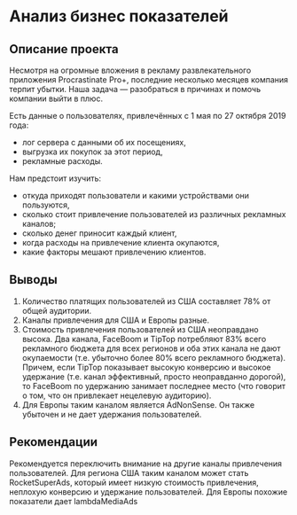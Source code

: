 # Анализ бизнес показателей
## Описание проекта

Несмотря на огромные вложения в рекламу развлекательного приложения Procrastinate Pro+, последние несколько месяцев компания терпит убытки. Наша задача — разобраться в причинах и помочь компании выйти в плюс.

Есть данные о пользователях, привлечённых с 1 мая по 27 октября 2019 года:
- лог сервера с данными об их посещениях,
- выгрузка их покупок за этот период,
- рекламные расходы.

Нам предстоит изучить:
- откуда приходят пользователи и какими устройствами они пользуются,
- сколько стоит привлечение пользователей из различных рекламных каналов;
- сколько денег приносит каждый клиент,
- когда расходы на привлечение клиента окупаются,
- какие факторы мешают привлечению клиентов.

## Выводы

1. Количество платящих пользователей из США составляет 78% от общей аудитории.
2. Каналы привлечения для США и Европы разные.
3. Стоимость привлечения пользователей из США неоправдано высока. Два канала, FaceBoom и TipTop потребляют 83% всего рекламного бюджета для всех регионов и оба этих канала не дают окупаемости (т.е. убыточно более 80% всего рекламного бюджета). Причем, если TipTop показывает высокую конверсию и высокое удержание (т.е. канал эффективный, просто неоправданно дорогой), то FaceBoom по удержанию занимает последнее место (что говорит о том, что он привлекает нецелевую аудиторию).
4. Для Европы таким каналом является AdNonSense. Он также убыточен и не дает удержания пользователей.

## Рекомендации
Рекомендуется переключить внимание на другие каналы привлечения пользователей. Для региона США таким каналом может стать RocketSuperAds, который имеет низкую стоимость привлечения, неплохую конверсию и удержание пользователей. Для Европы похожие показатели дает lambdaMediaAds